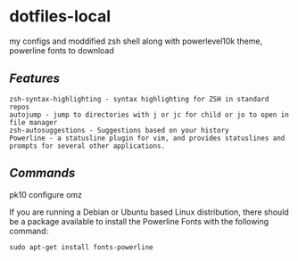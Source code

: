 # dotfiles-local

my configs and moddified zsh shell along with powerlevel10k theme, powerline fonts to download

## *Features*

```oh my zsh - one of the best and easy zsh framework
zsh-syntax-highlighting - syntax highlighting for ZSH in standard repos
autojump - jump to directories with j or jc for child or jo to open in file manager
zsh-autosuggestions - Suggestions based on your history
Powerline - a statusline plugin for vim, and provides statuslines and prompts for several other applications.
```

## *Commands*

pk10 configure
omz 

If you are running a Debian or Ubuntu based Linux distribution, there should be a package available to install the Powerline Fonts with the following command: 

```sudo apt-get install fonts-powerline```
